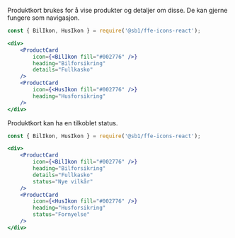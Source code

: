 Produktkort brukes for å vise produkter og detaljer om disse. De kan gjerne fungere som navigasjon.

```jsx
const { BilIkon, HusIkon } = require('@sb1/ffe-icons-react');

<div>
    <ProductCard
        icon={<BilIkon fill="#002776" />}
        heading="Bilforsikring"
        details="Fullkasko"
    />
    <ProductCard
        icon={<HusIkon fill="#002776" />}
        heading="Husforsikring"
    />
</div>
```

Produktkort kan ha en tilkoblet status.

```jsx
const { BilIkon, HusIkon } = require('@sb1/ffe-icons-react');

<div>
    <ProductCard
        icon={<BilIkon fill="#002776" />}
        heading="Bilforsikring"
        details="Fullkasko"
        status="Nye vilkår"
    />
    <ProductCard
        icon={<HusIkon fill="#002776" />}
        heading="Husforsikring"
        status="Fornyelse"
    />
</div>
```
